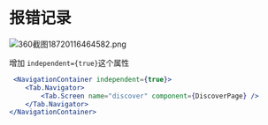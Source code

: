 # 报错记录

![360截图18720116464582.png](https://gitee.com/xiaou520/xiaou520/raw/master/note/react-navigation/360截图18720116464582.png)

增加 `independent={true}`这个属性

```jsx
 <NavigationContainer independent={true}>
    <Tab.Navigator>
        <Tab.Screen name="discover" component={DiscoverPage} />
    </Tab.Navigator>
</NavigationContainer>
```

